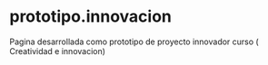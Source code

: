 # prototipo.innovacion
Pagina desarrollada como prototipo de proyecto innovador curso ( Creatividad e innovacion)
